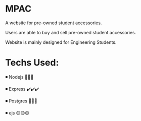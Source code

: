 # MPAC

A website for pre-owned student accessories.

Users are able to buy and sell pre-owned student accessories.

Website is mainly designed for Engineering Students.

# Techs Used:

◾ Nodejs  🚩🚩🚩

◾ Express  ✔️✔️✔️

◾ Postgres    🐘🐘🐘

◾ ejs 🟡🟡🟡